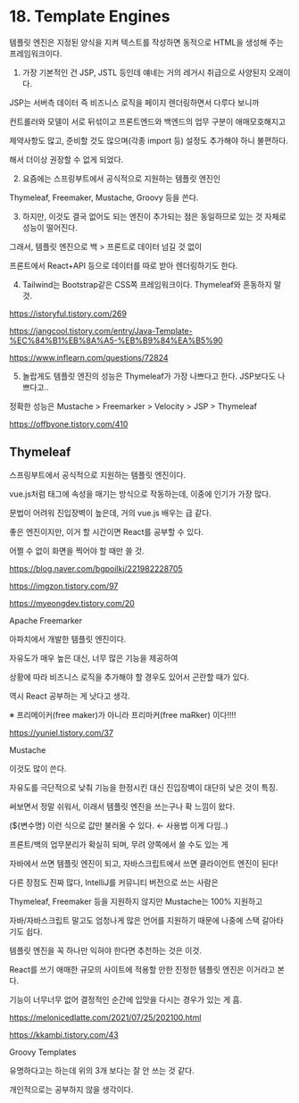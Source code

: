 

# 18. Template Engines

템플릿 엔진은 지정된 양식을 지켜 텍스트를 작성하면 동적으로 HTML을 생성해 주는 프레임워크이다.

1) 가장 기본적인 건 JSP, JSTL 등인데 얘네는 거의 레거시 취급으로 사양된지 오래이다.

JSP는 서버측 데이터 즉 비즈니스 로직을 페이지 렌더링하면서 다루다 보니까

컨트롤러와 모델이 서로 뒤섞이고 프론트엔드와 백엔드의 업무 구분이 애매모호해지고

제약사항도 많고, 준비할 것도 많으며(각종 import 등) 설정도 추가해야 하니 불편하다.

해서 더이상 권장할 수 없게 되었다.

2) 요즘에는 스프링부트에서 공식적으로 지원하는 템플릿 엔진인

Thymeleaf, Freemaker, Mustache, Groovy 등을 쓴다.

3) 하지만, 이것도 결국 없어도 되는 엔진이 추가되는 점은 동일하므로 있는 것 자체로 성능이 떨어진다.

그래서, 템플릿 엔진으로 백 > 프론트로 데이터 넘길 것 없이

프론트에서 React+API 등으로 데이터를 따로 받아 렌더링하기도 한다.

4) Tailwind는 Bootstrap같은 CSS쪽 프레임워크이다. Thymeleaf와 혼동하지 말 것.

https://istoryful.tistory.com/269

https://jangcool.tistory.com/entry/Java-Template-%EC%84%B1%EB%8A%A5-%EB%B9%84%EA%B5%90

https://www.inflearn.com/questions/72824

5) 놀랍게도 템플릿 엔진의 성능은 Thymeleaf가 가장 나쁘다고 한다. JSP보다도 나쁘다고..

정확한 성능은 Mustache > Freemarker > Velocity > JSP > Thymeleaf



https://offbyone.tistory.com/410




## Thymeleaf

스프링부트에서 공식적으로 지원하는 템플릿 엔진이다.

vue.js처럼 태그에 속성을 매기는 방식으로 작동하는데, 이중에 인기가 가장 많다.

문법이 어려워 진입장벽이 높은데, 거의 vue.js 배우는 급 같다.

좋은 엔진이지만, 이거 할 시간이면 React를 공부할 수 있다.

어쩔 수 없이 화면을 찍어야 할 때만 쓸 것.

https://blog.naver.com/bgpoilkj/221982228705

https://imgzon.tistory.com/97

https://myeongdev.tistory.com/20




Apache Freemarker

아파치에서 개발한 템플릿 엔진이다.

자유도가 매우 높은 대신, 너무 많은 기능을 제공하여

상황에 따라 비즈니스 로직을 추가해야 할 경우도 있어서 곤란할 때가 있다.

역시 React 공부하는 게 낫다고 생각.

※ 프리메이커(free maker)가 아니라 프리마커(free maRker) 이다!!!! 

https://yuniel.tistory.com/37




Mustache

이것도 많이 쓴다.

자유도를 극단적으로 낮춰 기능을 한정시킨 대신 진입장벽이 대단히 낮은 것이 특징.

써보면서 정말 쉬워서, 이래서 템플릿 엔진을 쓰는구나 확 느낌이 왔다.

(${변수명} 이런 식으로 값만 불러올 수 있다. ← 사용법 이게 다임..)

프론트/백의 업무분리가 확실히 되며, 무려 양쪽에서 쓸 수도 있는 게

자바에서 쓰면 템플릿 엔진이 되고, 자바스크립트에서 쓰면 클라이언트 엔진이 된다!

다른 장점도 진짜 많다, IntelliJ를 커뮤니티 버전으로 쓰는 사람은

Thymeleaf, Freemaker 등을 지원하지 않지만 Mustache는 100% 지원하고

자바/자바스크립트 말고도 엄청나게 많은 언어를 지원하기 때문에 나중에 스택 갈아타기도 쉽다.

템플릿 엔진을 꼭 하나만 익혀야 한다면 추천하는 것은 이것.

React를 쓰기 애매한 규모의 사이트에 적용할 만한 진정한 템플릿 엔진은 이거라고 본다.

기능이 너무너무 없어 결정적인 순간에 입맛을 다시는 경우가 있는 게 흠.

https://melonicedlatte.com/2021/07/25/202100.html

https://kkambi.tistory.com/43




Groovy Templates

유명하다고는 하는데 위의 3개 보다는 잘 안 쓰는 것 같다.

개인적으로는 공부하지 않을 생각이다.